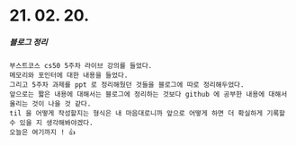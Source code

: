 # 21. 02. 20.

##### 블로그 정리
	부스트코스 cs50 5주차 라이브 강의를 들었다.
	메모리와 포인터에 대한 내용을 들었다.
	그리고 5주차 과제를 ppt 로 정리해뒀던 것들을 블로그에 따로 정리해두었다.
	앞으로는 짧은 내용에 대해서는 블로그에 정리하는 것보다 github 에 공부한 내용에 대해서 올리는 것이 나을 것 같다.
	til 을 어떻게 작성할지는 형식은 내 마음대로니까 앞으로 어떻게 하면 더 확실하게 기록할 수 있을 지 생각해봐야겠다.
	오늘은 여기까지 ! 👍
